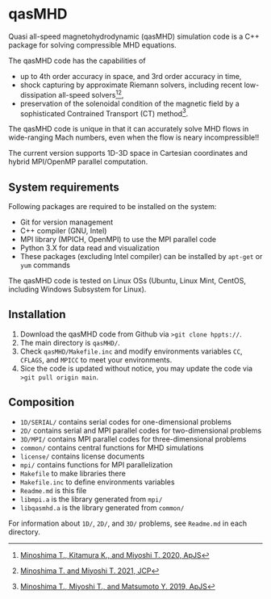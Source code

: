 # qasMHD
Quasi all-speed magnetohydrodynamic (qasMHD) simulation code is a C++ package for solving compressible MHD equations.

The qasMHD code has the capabilities of
- up to 4th order accuracy in space, and 3rd order accuracy in time,
- shock capturing by approximate Riemann solvers, including recent low-dissipation all-speed solvers[^1][^2],
- preservation of the solenoidal condition of the magnetic field by a sophisticated Contrained Transport (CT) method[^3].

The qasMHD code is unique in that it can accurately solve MHD flows in wide-ranging Mach numbers, even when the flow is neary incompressible!!

The current version supports 1D-3D space in Cartesian coordinates and hybrid MPI/OpenMP parallel computation.

## System requirements
Following packages are required to be installed on the system:
- Git for version management
- C++ compiler (GNU, Intel)
- MPI library (MPICH, OpenMPI) to use the MPI parallel code
- Python 3.X for data read and visualization
- These packages (excluding Intel compiler) can be installed by `apt-get` or `yum` commands

The qasMHD code is tested on Linux OSs (Ubuntu, Linux Mint, CentOS, including Windows Subsystem for Linux).

## Installation
1. Download the qasMHD code from Github via `>git clone hppts://`.
2. The main directory is `qasMHD/`.
3. Check `qasMHD/Makefile.inc` and modify environments variables `CC`, `CFLAGS`, and `MPICC` to meet your environments.
4. Sice the code is updated without notice, you may update the code via `>git pull origin main`.

## Composition
- `1D/SERIAL/` contains serial codes for one-dimensional problems
- `2D/` contains serial and MPI parallel codes for two-dimensional problems
- `3D/MPI/` contains MPI parallel codes for three-dimensional problems
- `common/` contains central functions for MHD simulations
- `license/` contains license documents
- `mpi/` contains functions for MPI parallelization
- `Makefile` to make libraries there
- `Makefile.inc` to define environments variables
- `Readme.md` is this file
- `libmpi.a` is the library generated from `mpi/`
- `libqasmhd.a` is the library generated from `common/`

For information about `1D/`, `2D/`, and `3D/` problems, see `Readme.md` in each directory.

[^1]: [Minoshima T., Kitamura K., and Miyoshi T. 2020, ApJS](https://iopscience.iop.org/article/10.3847/1538-4365/ab8aee/meta)
[^2]: [Minoshima T. and Miyoshi T. 2021, JCP](https://www.sciencedirect.com/science/article/pii/S0021999121005349)
[^3]: [Minoshima T., Miyoshi T., and Matsumoto Y. 2019, ApJS](https://iopscience.iop.org/article/10.3847/1538-4365/ab1a36/meta)
